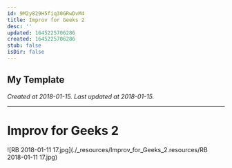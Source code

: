 ```yaml
---
id: 9M2y829H5fiq30GRwDvM4
title: Improv for Geeks 2
desc: ''
updated: 1645225706286
created: 1645225706286
stub: false
isDir: false
---
```

My Template
---

_Created at 2018-01-15._
_Last updated at 2018-01-15._




---

# Improv for Geeks 2


![RB 2018-01-11 17.jpg](./_resources/Improv_for_Geeks_2.resources/RB 2018-01-11 17.jpg)

